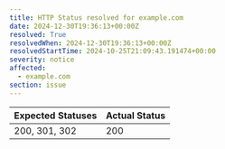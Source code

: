 ```yaml
---
title: HTTP Status resolved for example.com
date: 2024-12-30T19:36:13+00:00Z
resolved: True
resolvedWhen: 2024-12-30T19:36:13+00:00Z
resolvedStartTime: 2024-10-25T21:09:43.191474+00:00
severity: notice
affected:
  - example.com
section: issue
---
```


| Expected Statuses | Actual Status  |
|-------------------|----------------|
| 200, 301, 302 | 200 |
